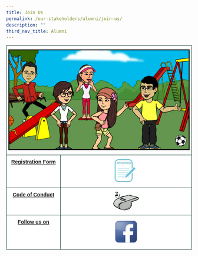 ```yaml
---
title: Join Us
permalink: /our-stakeholders/alumni/join-us/
description: ""
third_nav_title: Alumni
---
```

<table style="border-collapse:collapse;border-spacing:0" class="tg">
<tbody><tr><th style="background-color:#FFF;border-color:#002d13;border-style:solid;border-width:1px;color:#162837;font-family:Arial, sans-serif;font-size:14px;font-weight:normal;overflow:hidden;padding:10px 5px;text-align:center;vertical-align:top;word-break:normal" colspan="2">
<img src="/images/Join-Us_Alumni.jpg" alt="Join-Us_Alumni.jpg"></th></tr>
	
</tbody><tbody><tr><td style="background-color:#FFF;border-color:#002d13;border-style:solid;border-width:1px;color:#162837;font-family:Arial, sans-serif;font-size:14px;font-weight:bold;overflow:hidden;padding:10px 5px;text-align:center;vertical-align:top;word-break:normal">
				<a href="https://docs.google.com/forms/d/e/1FAIpQLSc-4INSKOUD4sh3LH49762qP4vgkdkgEX5lKm9x4oJ-RdugVg/viewform">Registration Form</a><a>
					</a></td><td style="background-color:#FFF;border-color:#002d13;border-style:solid;border-width:1px;color:#162837;font-family:Arial, sans-serif;font-size:14px;overflow:hidden;padding:10px 5px;text-align:center;vertical-align:top;word-break:normal">
						<img src="/images/application.jpg" alt="application.jpg" style="width:20%"><br>
					</td>
					</tr>
<tr>
<td style="background-color:#FFF;border-color:#002d13;border-style:solid;border-width:1px;color:#162837;font-family:Arial, sans-serif;font-size:14px;font-weight:bold;overflow:hidden;padding:10px 5px;text-align:center;vertical-align:top;word-break:normal"><a href="https://staging.dtkb9ih383sl3.amplifyapp.com/our-stakeholders/alumni/join-us/code-of-conduct">Code of Conduct</a><a></a>
</td><td style="background-color:#FFF;border-color:#002d13;border-style:solid;border-width:1px;color:#162837;font-family:Arial, sans-serif;font-size:14px;overflow:hidden;padding:10px 5px;text-align:center;vertical-align:top;word-break:normal">
<img src="/images/clipart.jpg" alt="hasslefreeclipart-com-regular-clip-art-music-instruments-ktS89H-clipart.gif" style="width:20%"></td>
</tr>				
<tr>
<td style="background-color:#FFF;border-color:#002d13;border-style:solid;border-width:1px;color:#162837;font-family:Arial, sans-serif;font-size:14px;font-weight:bold;overflow:hidden;padding:10px 5px;text-align:center;vertical-align:top;word-break:normal"><a href="https://www.facebook.com/groups/parkviewprisch">Follow us on</a><a></a>
</td><td style="background-color:#FFF;border-color:#002d13;border-style:solid;border-width:1px;color:#162837;font-family:Arial, sans-serif;font-size:14px;overflow:hidden;padding:10px 5px;text-align:center;vertical-align:top;word-break:normal">
<img src="/images/FB.jpeg" alt="FB.jpeg" style="width:20%"></td>
</tr>
</tbody>
</table>